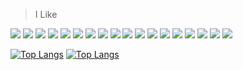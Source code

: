 > I Like
<p align="left">
    <img src="https://skillicons.dev/icons?i=bash" />
    <img src="https://skillicons.dev/icons?i=c" />
    <img src="https://skillicons.dev/icons?i=cpp" />
    <img src="https://skillicons.dev/icons?i=css" />
    <img src="https://skillicons.dev/icons?i=html" />
    <img src="https://skillicons.dev/icons?i=java" />
    <img src="https://skillicons.dev/icons?i=js" />
    <img src="https://skillicons.dev/icons?i=kali" />
    <img src="https://skillicons.dev/icons?i=linux" />
    <img src="https://skillicons.dev/icons?i=md" />
    <img src="https://skillicons.dev/icons?i=mysql" />
    <img src="https://skillicons.dev/icons?i=nodejs" />
    <img src="https://skillicons.dev/icons?i=php" />
    <img src="https://skillicons.dev/icons?i=powershell" />
    <img src="https://skillicons.dev/icons?i=py" />
    <img src="https://skillicons.dev/icons?i=qt" />
    <img src="https://skillicons.dev/icons?i=raspberrypi" />
    <img src="https://skillicons.dev/icons?i=ubuntu" />
</p>

[![Top Langs](https://github-readme-stats.vercel.app/api/top-langs/?username=donydaily&hide_progress=true&theme=dark#gh-dark-mode-only)](https://github.com/donydaily/github-readme-stats#gh-dark-mode-only)
[![Top Langs](https://github-readme-stats.vercel.app/api/top-langs/?username=donydaily&hide_progress=true&theme=default#gh-light-mode-only)](https://github.com/donydaily/github-readme-stats#gh-light-mode-only)
